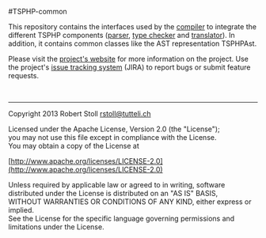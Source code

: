 #TSPHP-common

This repository contains the interfaces used by the [compiler](https://github.com/tsphp/tsphp "compiler") to integrate the different TSPHP components ([parser](https://github.com/tsphp/tsphp-parser "Parser component"), [type checker](https://github.com/tsphp/tsphp-typechecker "type checker component") and [translator](https://github.com/tsphp/tsphp-translators-php54 "translator component")). In addition, it contains common classes like the AST representation TSPHPAst.

Please visit the [project's website](http://tsphp.ch/) for more information on the project.
Use the project's [issue tracking system](http://tsphp.ch/jira) (JIRA) to report bugs or submit feature requests.

<br/>

---

Copyright 2013 Robert Stoll <rstoll@tutteli.ch>

Licensed under the Apache License, Version 2.0 (the "License");  
you may not use this file except in compliance with the License.  
You may obtain a copy of the License at  

[http://www.apache.org/licenses/LICENSE-2.0](http://www.apache.org/licenses/LICENSE-2.0)

Unless required by applicable law or agreed to in writing, software  
distributed under the License is distributed on an "AS IS" BASIS,  
WITHOUT WARRANTIES OR CONDITIONS OF ANY KIND, either express or implied.  
See the License for the specific language governing permissions and  
limitations under the License.